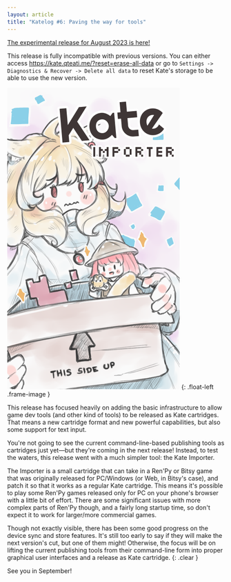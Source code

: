 ```yaml
---
layout: article
title: "Katelog #6: Paving the way for tools"
---
```


[The experimental release for August 2023 is here!](https://github.com/qteatime/kate/releases/tag/v0.23.8-a4)

This release is fully incompatible with previous versions. You can either access <https://kate.qteati.me/?reset=erase-all-data> or go to `Settings -> Diagnostics & Recover -> Delete all data` to reset Kate's storage to be able to use the new version.

![](/files/2023/08/kate-importer.png)
{: .float-left .frame-image }

This release has focused heavily on adding the basic infrastructure to allow game dev tools (and other kind of tools) to be released as Kate cartridges. That means a new cartridge format and new powerful capabilities, but also some support for text input.

You're not going to see the current command-line-based publishing tools as cartridges just yet—but they're coming in the next release! Instead, to test the waters, this release went with a much simpler tool: the Kate Importer.

The Importer is a small cartridge that can take in a Ren'Py or Bitsy game that was originally released for PC/Windows (or Web, in Bitsy's case), and patch it so that it works as a regular Kate cartridge. This means it's possible to play some Ren'Py games released only for PC on your phone's browser with a little bit of effort. There are some significant issues with more complex parts of Ren'Py though, and a fairly long startup time, so don't expect it to work for larger/more commercial games.

Though not exactly visible, there has been some good progress on the device sync and store features. It's still too early to say if they will make the next version's cut, but one of them might! Otherwise, the focus will be on lifting the current publishing tools from their command-line form into proper graphical user interfaces and a release as Kate cartridge.
{: .clear }

See you in September!
